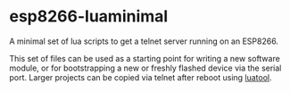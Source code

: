 # esp8266-luaminimal
A minimal set of lua scripts to get a telnet server running on an ESP8266.

This set of files can be used as a starting point for writing a new software module, or for bootstrapping a new or
freshly flashed device via the serial port. Larger projects can be copied via telnet after reboot using
[luatool](https://github.com/jmechnich/luatool).
